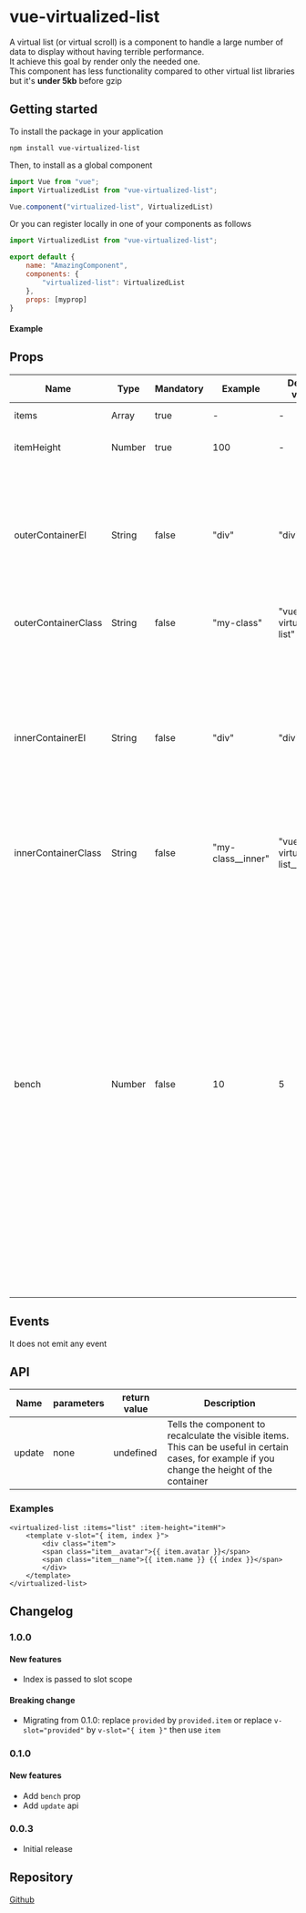 # vue-virtualized-list

A virtual list (or virtual scroll) is a component to handle a large number of data to display without having terrible performance.  
It achieve this goal by render only the needed one.  
This component has less functionality compared to other virtual list libraries but it's **under 5kb** before gzip


## Getting started

To install the package in your application
```
npm install vue-virtualized-list
```

Then, to install as a global component
``` javascript
import Vue from "vue";
import VirtualizedList from "vue-virtualized-list";

Vue.component("virtualized-list", VirtualizedList)
```

Or you can register locally in one of your components as follows
``` javascript
import VirtualizedList from "vue-virtualized-list";

export default {
    name: "AmazingComponent",
    components: {
        "virtualized-list": VirtualizedList
    },
    props: [myprop]
}
```


#### Example

<example-one></example-one>


## Props

| Name                | Type   | Mandatory | Example           | Default value                  | Description                     |
|---------------------|--------|-----------|-------------------|--------------------------------|---------------------------------|
| items               | Array  | true      |    -              |       -                        | The list of items               |
| itemHeight          | Number | true      | 100               |       -                        | The height of each item (in px) |
| outerContainerEl    | String | false     | "div"             |     "div"                      | The type of the outer element (no matter the element, some css properties are necessary, e.g. `display: block`)  |
| outerContainerClass | String | false     | "my-class"        | "vue-virtualized-list"         | Class of the outer element      |
| innerContainerEl    | String | false     | "div"             |     "div"                      | The type of the inner element, the scrollable one (no matter the element, some css properties are necessary, e.g. `display: block` and `position: relative`) |
| innerContainerClass | String | false     | "my-class__inner" | "vue-virtualized-list__scroll" | Class of the inner element      |
| bench               | Number | false     | 10                |       5                        | The number of non-visible items to render before the first visible and after the last (if a user scrolls very fast without bench items there might be a short amount of time where not items are rendered. Increasing the bench will decrease this *issue* but it also increases the rendering cost. Most of the time leaving the default value works just fine) |


## Events

It does not emit any event


## API

| Name    | parameters | return value | Description                     |
|---------|------------|--------------|---------------------------------|
| update  | none       | undefined    | Tells the component to recalculate the visible items. This can be useful in certain cases, for example if you change the height of the container |


### Examples

```vue
<virtualized-list :items="list" :item-height="itemH">
    <template v-slot="{ item, index }">
        <div class="item">
        <span class="item__avatar">{{ item.avatar }}</span>
        <span class="item__name">{{ item.name }} {{ index }}</span>
        </div>
    </template>
</virtualized-list>
```
<example-two></example-two>


## Changelog

### 1.0.0

#### New features
 - Index is passed to slot scope
#### Breaking change
 - Migrating from 0.1.0: replace `provided` by `provided.item` or replace `v-slot="provided"` by `v-slot="{ item }"` then use `item`

### 0.1.0

#### New features
 - Add `bench` prop
 - Add `update` api

### 0.0.3
 - Initial release


## Repository

[Github](https://github.com/albertodeago/vue-virtualized-list)
